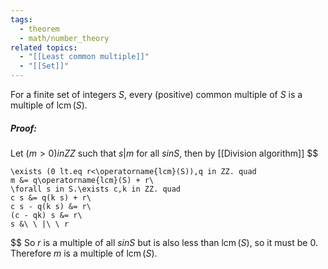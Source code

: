 ```yaml
---
tags:
  - theorem
  - math/number_theory
related topics:
  - "[[Least common multiple]]"
  - "[[Set]]"
---
```

For a finite set of integers $S$, every (positive) common multiple of $S$ is a multiple of $\operatorname{lcm}(S)$.
##### Proof:
Let $(m>0) in  ZZ$ such that $s | m$ for all $s in S$, then by [[Division algorithm]]
$$

	\exists (0 lt.eq r<\operatorname{lcm}(S)),q in ZZ. quad 
	m &= q\operatorname{lcm}(S) + r\
	\forall s in S.\exists c,k in ZZ. quad
	c s &= q(k s) + r\
	c s - q(k s) &= r\
	(c - qk) s &= r\
	s &\ \ |\ \ r

$$
So $r$ is a multiple of all $s in S$ but is also less than $\operatorname{lcm}(S)$, so it must be $0$. Therefore $m$ is a multiple of $\operatorname{lcm}(S)$.